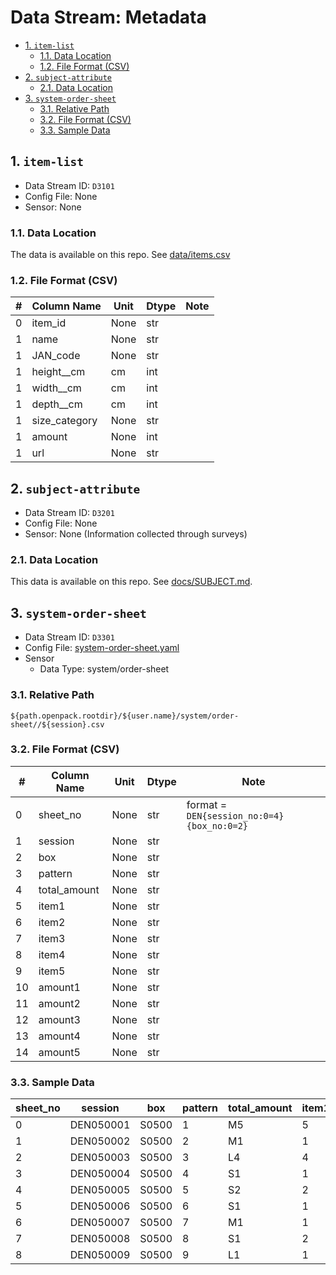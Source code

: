 # Data Stream: Metadata

- [1. `item-list`](#1-item-list)
  - [1.1. Data Location](#11-data-location)
  - [1.2. File Format (CSV)](#12-file-format-csv)
- [2. `subject-attribute`](#2-subject-attribute)
  - [2.1. Data Location](#21-data-location)
- [3. `system-order-sheet`](#3-system-order-sheet)
  - [3.1. Relative Path](#31-relative-path)
  - [3.2. File Format (CSV)](#32-file-format-csv)
  - [3.3. Sample Data](#33-sample-data)

## 1. `item-list`

- Data Stream ID: `D3101`
- Config File: None
- Sensor: None

### 1.1. Data Location

The data is available on this repo. See [data/items.csv](../../data/items.csv)

### 1.2. File Format (CSV)

| #   | Column Name   | Unit | Dtype | Note |
| --- | ------------- | ---- | ----- | ---- |
| 0   | item_id       | None | str   |      |
| 1   | name          | None | str   |      |
| 1   | JAN_code      | None | str   |      |
| 1   | height\_\_cm  | cm   | int   |      |
| 1   | width\_\_cm   | cm   | int   |      |
| 1   | depth\_\_cm   | cm   | int   |      |
| 1   | size_category | None | str   |      |
| 1   | amount        | None | int   |      |
| 1   | url           | None | str   |      |

## 2. `subject-attribute`

- Data Stream ID: `D3201`
- Config File: None
- Sensor: None (Information collected through surveys)

### 2.1. Data Location

This data is available on this repo. See [docs/SUBJECT.md](../SUBJECTS.md).

## 3. `system-order-sheet`

- Data Stream ID: `D3301`
- Config File: [system-order-sheet.yaml](https://github.com/open-pack/openpack-toolkit/tree/main/configs/dataset/stream/system-order-sheet.yaml)
- Sensor
  - Data Type: system/order-sheet

### 3.1. Relative Path

```text
${path.openpack.rootdir}/${user.name}/system/order-sheet//${session}.csv
```

### 3.2. File Format (CSV)

| #   | Column Name  | Unit | Dtype | Note                                       |
| --- | ------------ | ---- | ----- | ------------------------------------------ |
| 0   | sheet_no     | None | str   | format = `DEN{session_no:0=4}{box_no:0=2}` |
| 1   | session      | None | str   |                                            |
| 2   | box          | None | str   |                                            |
| 3   | pattern      | None | str   |                                            |
| 4   | total_amount | None | str   |                                            |
| 5   | item1        | None | str   |                                            |
| 6   | item2        | None | str   |                                            |
| 7   | item3        | None | str   |                                            |
| 8   | item4        | None | str   |                                            |
| 9   | item5        | None | str   |                                            |
| 10  | amount1      | None | str   |                                            |
| 11  | amount2      | None | str   |                                            |
| 12  | amount3      | None | str   |                                            |
| 13  | amount4      | None | str   |                                            |
| 14  | amount5      | None | str   |                                            |

### 3.3. Sample Data

| sheet_no | session   | box   | pattern | total_amount | item1 | item2 | item3 | item4 | item5 | amount1 | amount2 | amount3 | amount4 | amount5 |     |
| -------- | --------- | ----- | ------- | ------------ | ----- | ----- | ----- | ----- | ----- | ------- | ------- | ------- | ------- | ------- | --- |
| 0        | DEN050001 | S0500 | 1       | M5           | 5     | 301   | 315   | 403   | 404   | 405     | 1       | 1       | 1       | 1       | 1   |
| 1        | DEN050002 | S0500 | 2       | M1           | 1     | 402   |       |       |       |         | 1       |         |         |         |     |
| 2        | DEN050003 | S0500 | 3       | L4           | 4     | 501   | 502   | 503   | 601   |         | 1       | 1       | 1       | 1       |     |
| 3        | DEN050004 | S0500 | 4       | S1           | 1     | 203   |       |       |       |         | 1       |         |         |         |     |
| 4        | DEN050005 | S0500 | 5       | S2           | 2     | 107   | 221   |       |       |         | 1       | 1       |         |         |     |
| 5        | DEN050006 | S0500 | 6       | S1           | 1     | 219   |       |       |       |         | 1       |         |         |         |     |
| 6        | DEN050007 | S0500 | 7       | M1           | 1     | 401   |       |       |       |         | 1       |         |         |         |     |
| 7        | DEN050008 | S0500 | 8       | S1           | 2     | 113   |       |       |       |         | 2       |         |         |         |     |
| 8        | DEN050009 | S0500 | 9       | L1           | 1     | 602   |       |       |       |         | 1       |         |         |         |     |
